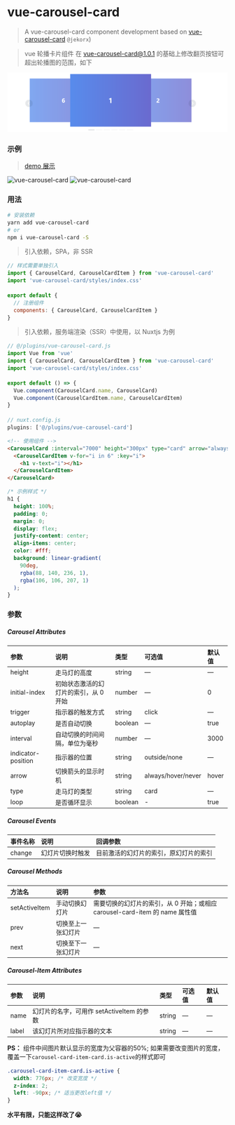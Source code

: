# vue-carousel-card

> A vue-carousel-card component development based on [vue-carousel-card](https://github.com/jekorx/vue-carousel-card) `@jekorx`)

> vue 轮播卡片组件 在 vue-carousel-card@1.0.1 的基础上修改翻页按钮可超出轮播图的范围，如下

![vue-carousel-card](screenshot/pic2.png)

### 示例

> [demo 展示](https://jekorx.github.io/vue-carousel-card)

![vue-carousel-card](screenshot/pic0.png)
![vue-carousel-card](screenshot/pic1.png)


### 用法

```bash
# 安装依赖
yarn add vue-carousel-card
# or
npm i vue-carousel-card -S
```

> 引入依赖，SPA，非 SSR

```javascript
// 样式需要单独引入
import { CarouselCard, CarouselCardItem } from 'vue-carousel-card'
import 'vue-carousel-card/styles/index.css'

export default {
  // 注册组件
  components: { CarouselCard, CarouselCardItem }
}
```

> 引入依赖，服务端渲染（SSR）中使用，以 Nuxtjs 为例

```javascript
// @/plugins/vue-carousel-card.js
import Vue from 'vue'
import { CarouselCard, CarouselCardItem } from 'vue-carousel-card'
import 'vue-carousel-card/styles/index.css'

export default () => {
  Vue.component(CarouselCard.name, CarouselCard)
  Vue.component(CarouselCardItem.name, CarouselCardItem)
}

// nuxt.config.js
plugins: ['@/plugins/vue-carousel-card']
```

```html
<!-- 使用组件 -->
<CarouselCard :interval="7000" height="300px" type="card" arrow="always">
  <CarouselCardItem v-for="i in 6" :key="i">
    <h1 v-text="i"></h1>
  </CarouselCardItem>
</CarouselCard>
```

```css
/* 示例样式 */
h1 {
  height: 100%;
  padding: 0;
  margin: 0;
  display: flex;
  justify-content: center;
  align-items: center;
  color: #fff;
  background: linear-gradient(
    90deg,
    rgba(88, 140, 236, 1),
    rgba(106, 106, 207, 1)
  );
}
```

### 参数

##### Carousel Attributes

| 参数               | 说明                                  | 类型    | 可选值             | 默认值 |
| :----------------- | :------------------------------------ | :------ | :----------------- | :----- |
| height             | 走马灯的高度                          | string  | —                  | —      |
| initial-index      | 初始状态激活的幻灯片的索引，从 0 开始 | number  | —                  | 0      |
| trigger            | 指示器的触发方式                      | string  | click              | —      |
| autoplay           | 是否自动切换                          | boolean | —                  | true   |
| interval           | 自动切换的时间间隔，单位为毫秒        | number  | —                  | 3000   |
| indicator-position | 指示器的位置                          | string  | outside/none       | —      |
| arrow              | 切换箭头的显示时机                    | string  | always/hover/never | hover  |
| type               | 走马灯的类型                          | string  | card               | —      |
| loop               | 是否循环显示                          | boolean | -                  | true   |

##### Carousel Events

| 事件名称 | 说明             | 回调参数                               |
| :------- | :--------------- | :------------------------------------- |
| change   | 幻灯片切换时触发 | 目前激活的幻灯片的索引，原幻灯片的索引 |

##### Carousel Methods

| 方法名        | 说明               | 参数                                                                        |
| :------------ | :----------------- | :-------------------------------------------------------------------------- |
| setActiveItem | 手动切换幻灯片     | 需要切换的幻灯片的索引，从 0 开始；或相应 carousel-card-item 的 name 属性值 |
| prev          | 切换至上一张幻灯片 | —                                                                           |
| next          | 切换至下一张幻灯片 | —                                                                           |

##### Carousel-Item Attributes

| 参数  | 说明                                      | 类型   | 可选值 | 默认值 |
| :---- | :---------------------------------------- | :----- | :----- | :----- |
| name  | 幻灯片的名字，可用作 setActiveItem 的参数 | string | —      | —      |
| label | 该幻灯片所对应指示器的文本                | string | —      | —      |


**PS：** 组件中间图片默认显示的宽度为父容器的50%; 如果需要改变图片的宽度， 覆盖一下`carousel-card-item-card.is-active`的样式即可

```css
.carousel-card-item-card.is-active {
  width: 776px; /* 改变宽度 */
  z-index: 2;
  left: -90px; /* 适当更改left值 */
}
```

**水平有限，只能这样改了😭**
